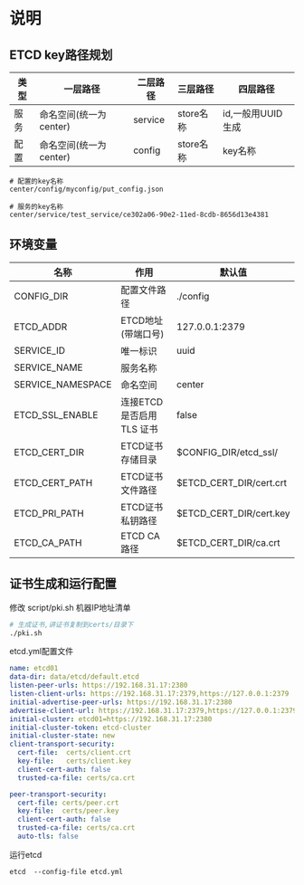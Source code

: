 # 说明
## ETCD key路径规划
| 类型     | 一层路径  | 二层路径 | 三层路径 | 四层路径         |
| -------- | --------- | -------- | -------- |--------------|
| 服务 | 命名空间(统一为center) | service | store名称 | id,一般用UUID生成 | 
| 配置 | 命名空间(统一为center) | config |  store名称 | key名称        |

```
# 配置的key名称
center/config/myconfig/put_config.json	

# 服务的key名称
center/service/test_service/ce302a06-90e2-11ed-8cdb-8656d13e4381
```

## 环境变量
| 名称                | 作用                | 默认值                     |
|-------------------|-------------------|-------------------------|
| CONFIG_DIR        | 配置文件路径            | ./config                |
| ETCD_ADDR         | ETCD地址(带端口号)      | 127.0.0.1:2379          |
| SERVICE_ID        | 唯一标识              | uuid                    |
| SERVICE_NAME      | 服务名称              |                         |
| SERVICE_NAMESPACE | 命名空间              | center                  |
| ETCD_SSL_ENABLE   | 连接ETCD 是否启用TLS 证书 | false                   |
| ETCD_CERT_DIR     | ETCD证书存储目录        | $CONFIG_DIR/etcd_ssl/   |
| ETCD_CERT_PATH    | ETCD证书文件路径        | $ETCD_CERT_DIR/cert.crt |
| ETCD_PRI_PATH     | ETCD证书私钥路径          | $ETCD_CERT_DIR/cert.key   |
| ETCD_CA_PATH      | ETCD CA路径     | $ETCD_CERT_DIR/ca.crt                  |


## 证书生成和运行配置
修改 script/pki.sh  机器IP地址清单
```bash 
# 生成证书,讲证书复制到certs/目录下
./pki.sh
```

etcd.yml配置文件
```yaml
name: etcd01
data-dir: data/etcd/default.etcd
listen-peer-urls: https://192.168.31.17:2380
listen-client-urls: https://192.168.31.17:2379,https://127.0.0.1:2379
initial-advertise-peer-urls: https://192.168.31.17:2380
advertise-client-url: https://192.168.31.17:2379,https://127.0.0.1:2379
initial-cluster: etcd01=https://192.168.31.17:2380
initial-cluster-token: etcd-cluster
initial-cluster-state: new
client-transport-security: 
  cert-file:  certs/client.crt
  key-file:   certs/client.key
  client-cert-auth: false
  trusted-ca-file: certs/ca.crt

peer-transport-security:
  cert-file: certs/peer.crt
  key-file:  certs/peer.key
  client-cert-auth: false
  trusted-ca-file: certs/ca.crt
  auto-tls: false
```

运行etcd
```shell
etcd  --config-file etcd.yml
```
